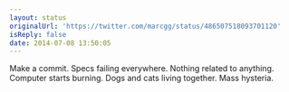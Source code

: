 ```yaml
---
layout: status
originalUrl: 'https://twitter.com/marcgg/status/486507518093701120'
isReply: false
date: 2014-07-08 13:50:05
---
```


Make a commit. Specs failing everywhere. Nothing related to anything. Computer starts burning. Dogs and cats living together. Mass hysteria.
